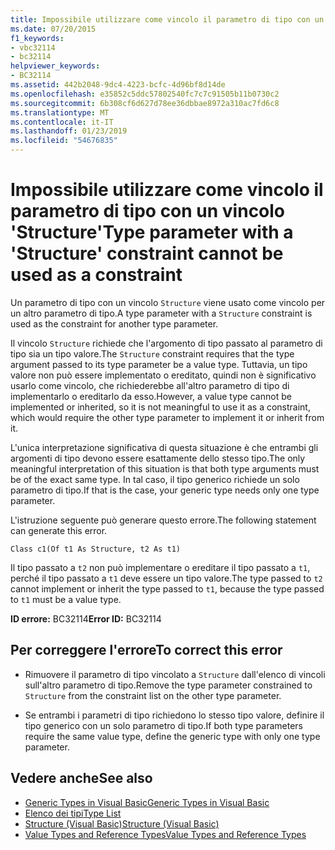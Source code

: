 ```yaml
---
title: Impossibile utilizzare come vincolo il parametro di tipo con un vincolo 'Structure'
ms.date: 07/20/2015
f1_keywords:
- vbc32114
- bc32114
helpviewer_keywords:
- BC32114
ms.assetid: 442b2048-9dc4-4223-bcfc-4d96bf8d14de
ms.openlocfilehash: e35852c5ddc57802540fc7c7c91505b11b0730c2
ms.sourcegitcommit: 6b308cf6d627d78ee36dbbae8972a310ac7fd6c8
ms.translationtype: MT
ms.contentlocale: it-IT
ms.lasthandoff: 01/23/2019
ms.locfileid: "54676835"
---
```

# <a name="type-parameter-with-a-structure-constraint-cannot-be-used-as-a-constraint"></a><span data-ttu-id="b7414-102">Impossibile utilizzare come vincolo il parametro di tipo con un vincolo 'Structure'</span><span class="sxs-lookup"><span data-stu-id="b7414-102">Type parameter with a 'Structure' constraint cannot be used as a constraint</span></span>
<span data-ttu-id="b7414-103">Un parametro di tipo con un vincolo `Structure` viene usato come vincolo per un altro parametro di tipo.</span><span class="sxs-lookup"><span data-stu-id="b7414-103">A type parameter with a `Structure` constraint is used as the constraint for another type parameter.</span></span>  
  
 <span data-ttu-id="b7414-104">Il vincolo `Structure` richiede che l'argomento di tipo passato al parametro di tipo sia un tipo valore.</span><span class="sxs-lookup"><span data-stu-id="b7414-104">The `Structure` constraint requires that the type argument passed to its type parameter be a value type.</span></span> <span data-ttu-id="b7414-105">Tuttavia, un tipo valore non può essere implementato o ereditato, quindi non è significativo usarlo come vincolo, che richiederebbe all'altro parametro di tipo di implementarlo o ereditarlo da esso.</span><span class="sxs-lookup"><span data-stu-id="b7414-105">However, a value type cannot be implemented or inherited, so it is not meaningful to use it as a constraint, which would require the other type parameter to implement it or inherit from it.</span></span>  
  
 <span data-ttu-id="b7414-106">L'unica interpretazione significativa di questa situazione è che entrambi gli argomenti di tipo devono essere esattamente dello stesso tipo.</span><span class="sxs-lookup"><span data-stu-id="b7414-106">The only meaningful interpretation of this situation is that both type arguments must be of the exact same type.</span></span> <span data-ttu-id="b7414-107">In tal caso, il tipo generico richiede un solo parametro di tipo.</span><span class="sxs-lookup"><span data-stu-id="b7414-107">If that is the case, your generic type needs only one type parameter.</span></span>  
  
 <span data-ttu-id="b7414-108">L'istruzione seguente può generare questo errore.</span><span class="sxs-lookup"><span data-stu-id="b7414-108">The following statement can generate this error.</span></span>  
  
 `Class c1(Of t1 As Structure, t2 As t1)`  
  
 <span data-ttu-id="b7414-109">Il tipo passato a `t2` non può implementare o ereditare il tipo passato a `t1`, perché il tipo passato a `t1` deve essere un tipo valore.</span><span class="sxs-lookup"><span data-stu-id="b7414-109">The type passed to `t2` cannot implement or inherit the type passed to `t1`, because the type passed to `t1` must be a value type.</span></span>  
  
 <span data-ttu-id="b7414-110">**ID errore:** BC32114</span><span class="sxs-lookup"><span data-stu-id="b7414-110">**Error ID:** BC32114</span></span>  
  
## <a name="to-correct-this-error"></a><span data-ttu-id="b7414-111">Per correggere l'errore</span><span class="sxs-lookup"><span data-stu-id="b7414-111">To correct this error</span></span>  
  
-   <span data-ttu-id="b7414-112">Rimuovere il parametro di tipo vincolato a `Structure` dall'elenco di vincoli sull'altro parametro di tipo.</span><span class="sxs-lookup"><span data-stu-id="b7414-112">Remove the type parameter constrained to `Structure` from the constraint list on the other type parameter.</span></span>  
  
-   <span data-ttu-id="b7414-113">Se entrambi i parametri di tipo richiedono lo stesso tipo valore, definire il tipo generico con un solo parametro di tipo.</span><span class="sxs-lookup"><span data-stu-id="b7414-113">If both type parameters require the same value type, define the generic type with only one type parameter.</span></span>  
  
## <a name="see-also"></a><span data-ttu-id="b7414-114">Vedere anche</span><span class="sxs-lookup"><span data-stu-id="b7414-114">See also</span></span>

- [<span data-ttu-id="b7414-115">Generic Types in Visual Basic</span><span class="sxs-lookup"><span data-stu-id="b7414-115">Generic Types in Visual Basic</span></span>](../../visual-basic/programming-guide/language-features/data-types/generic-types.md)
- [<span data-ttu-id="b7414-116">Elenco dei tipi</span><span class="sxs-lookup"><span data-stu-id="b7414-116">Type List</span></span>](../../visual-basic/language-reference/statements/type-list.md)
- [<span data-ttu-id="b7414-117">Structure (Visual Basic)</span><span class="sxs-lookup"><span data-stu-id="b7414-117">Structure (Visual Basic)</span></span>](../../visual-basic/language-reference/statements/structure-statement.md)
- [<span data-ttu-id="b7414-118">Value Types and Reference Types</span><span class="sxs-lookup"><span data-stu-id="b7414-118">Value Types and Reference Types</span></span>](../../visual-basic/programming-guide/language-features/data-types/value-types-and-reference-types.md)
